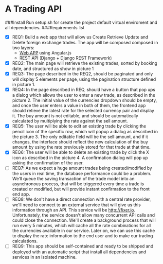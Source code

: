 # A Trading API 
###Install
Run setup.sh for create the project default virtual enviroment and all dependencies.
###Requirements list
- [x] REQ1: Build a web app that will allow us Create Retrieve Update and Delete foreign exchange trades. 
The app will be composed composed in two layers:
	* [Web APP](https://github.com/JSFreelance/TradingApp) using Angular.js
	* REST API (Django + Django REST Framework)
- [x] REQ2: The main page will retrieve the existing trades, sorted by booking date, and structured as show in picture 1
- [x] REQ3: The page described in the REQ2, should be paginated and only will display 5 elements per page, using the pagination structure defined in picture 1.
- [x] REQ4: In the page described in REQ, should have a button that pop ups a dialog which allows the user to enter a new trade, as described in the picture 2. The initial value of the currencies dropdown should be empty, and once the user enters a value in both of them, the frontend app should retieve the latest rate for the selected currency pair and display it.
The buy amount is not editable, and should be automatically calculated by multiplying the rate against the sell amount.
- [x] REQ5: The user will be able to edit an existing trade by clicking the pencil icon of the specific row, which will popup a dialog as described in the picture 3. The only editable field will be the sell amount, and if it changes, the interface should reflect the new calculation of the buy amount by using the rate previously stored for that trade at that time.
- [x] REQ6: The user will be able to delete an existing trade by click the X icon as described in the picture 4. A confirmation dialog will pop up asking the confirmation of the user.
- [ ] REQ7: As we expect a huge amount trades being created/modified by the users in real time, the database performance could be a problem. We'll queue the saving transaction of the trade model into an asynchronous process, that will be triggered every time a trade is created or modified, but will provide instant confirmation to the front end app.
- [ ] REQ8: We don't have a direct connection with a central rate provider, we'll need to connect to an external service that will give us this information through an API. This service will be http://fixer.io. Unfortunately, the service doesn't allow many concurrent API calls and could close the connection. We'll create a background process that will run every 5 minutes, which will cache all the rate combinations for all the currencies available in our service. Later on,  we can use this cache to display the rate information to the end user and to make our trading calculations.
- [ ] REQ9: This app should be self-contained and ready to be shipped and deployed with an automatic script that install all dependencies and services in  an isolated machine.

